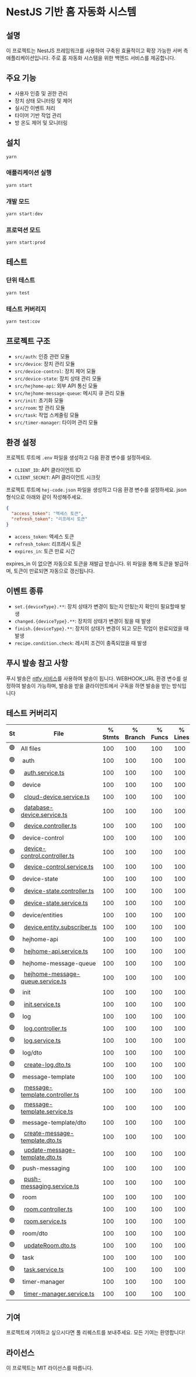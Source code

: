# NestJS 기반 홈 자동화 시스템

## 설명

이 프로젝트는 NestJS 프레임워크를 사용하여 구축된 효율적이고 확장 가능한 서버 측 애플리케이션입니다. 주로 홈 자동화 시스템을 위한 백엔드 서비스를 제공합니다.

## 주요 기능

- 사용자 인증 및 권한 관리
- 장치 상태 모니터링 및 제어
- 실시간 이벤트 처리
- 타이머 기반 작업 관리
- 방 온도 제어 및 모니터링

## 설치

```bash
yarn
```

### 애플리케이션 실행

```bash
yarn start
```

### 개발 모드

```bash
yarn start:dev
```

### 프로덕션 모드

```bash
yarn start:prod
```

## 테스트

### 단위 테스트

```bash
yarn test
```

### 테스트 커버리지

```bash
yarn test:cov
```

## 프로젝트 구조

- `src/auth`: 인증 관련 모듈
- `src/device`: 장치 관리 모듈
- `src/device-control`: 장치 제어 모듈
- `src/device-state`: 장치 상태 관리 모듈
- `src/hejhome-api`: 외부 API 통신 모듈
- `src/hejhome-message-queue`: 메시지 큐 관리 모듈
- `src/init`: 초기화 모듈
- `src/room`: 방 관리 모듈
- `src/task`: 작업 스케줄링 모듈
- `src/timer-manager`: 타이머 관리 모듈

## 환경 설정

프로젝트 루트에 `.env` 파일을 생성하고 다음 환경 변수를 설정하세요.

- `CLIENT_ID`: API 클라이언트 ID
- `CLIENT_SECRET`: API 클라이언트 시크릿

프로젝트 루트에 `hej-code.json` 파일을 생성하고 다음 환경 변수를 설정하세요.
json 형식으로 아래와 같이 작성해주세요.

```json
{
  "access_token": "액세스 토큰",
  "refresh_token": "리프레시 토큰"
}
```

- `access_token`: 액세스 토큰
- `refresh_token`: 리프레시 토큰
- `expires_in`: 토큰 만료 시간

expires_in 이 없으면 자동으로 토큰을 재발급 받습니다.
위 파일을 통해 토큰을 발급하며, 토큰이 만료되면 자동으로 갱신됩니다.

## 이벤트 종류

- `set.{deviceType}.**`: 장치 상태가 변경이 됬는지 안됬는지 확인이 필요할때 발생
- `changed.{deviceType}.**`: 장치의 상태가 변경이 됬을 때 발생
- `finish.{deviceType}.**`: 장치의 상태가 변경이 되고 모든 작업이 완료되었을 때 발생
- `recipe.condition.check`: 레시피 조건이 충족되었을 때 발생

## 푸시 발송 참고 사항

푸시 발송은 [ntfy 서비스](https://ntfy.sh/)를 사용하여 발송이 됩니다.
WEBHOOK_URL 환경 변수를 설정하여 발송이 가능하며, 발송을 받을 클라이언트에서 구독을 하면 발송을 받는 방식입니다

## 테스트 커버리지

<!-- coverage.md -->

| St  | File                                                                                                                                                                                                               | % Stmts | % Branch | % Funcs | % Lines | Uncovered Line #s |
| --- | ------------------------------------------------------------------------------------------------------------------------------------------------------------------------------------------------------------------ | ------- | -------- | ------- | ------- | ----------------- |
| 🟢  | All files                                                                                                                                                                                                          | 100     | 100      | 100     | 100     |
| 🟢  | &nbsp;auth                                                                                                                                                                                                         | 100     | 100      | 100     | 100     |
| 🟢  | &nbsp;&nbsp;[auth.service.ts](https://github.com/sungmun/local-automation-system-nestjs/blob/42fe044059902c502994e51b5e6c10f879ea15bb/src/auth/auth.service.ts)                                                    | 100     | 100      | 100     | 100     |
| 🟢  | &nbsp;device                                                                                                                                                                                                       | 100     | 100      | 100     | 100     |
| 🟢  | &nbsp;&nbsp;[cloud-device.service.ts](https://github.com/sungmun/local-automation-system-nestjs/blob/42fe044059902c502994e51b5e6c10f879ea15bb/src/device/cloud-device.service.ts)                                  | 100     | 100      | 100     | 100     |
| 🟢  | &nbsp;&nbsp;[database-device.service.ts](https://github.com/sungmun/local-automation-system-nestjs/blob/42fe044059902c502994e51b5e6c10f879ea15bb/src/device/database-device.service.ts)                            | 100     | 100      | 100     | 100     |
| 🟢  | &nbsp;&nbsp;[device.controller.ts](https://github.com/sungmun/local-automation-system-nestjs/blob/42fe044059902c502994e51b5e6c10f879ea15bb/src/device/device.controller.ts)                                        | 100     | 100      | 100     | 100     |
| 🟢  | &nbsp;device-control                                                                                                                                                                                               | 100     | 100      | 100     | 100     |
| 🟢  | &nbsp;&nbsp;[device-control.controller.ts](https://github.com/sungmun/local-automation-system-nestjs/blob/42fe044059902c502994e51b5e6c10f879ea15bb/src/device-control/device-control.controller.ts)                | 100     | 100      | 100     | 100     |
| 🟢  | &nbsp;&nbsp;[device-control.service.ts](https://github.com/sungmun/local-automation-system-nestjs/blob/42fe044059902c502994e51b5e6c10f879ea15bb/src/device-control/device-control.service.ts)                      | 100     | 100      | 100     | 100     |
| 🟢  | &nbsp;device-state                                                                                                                                                                                                 | 100     | 100      | 100     | 100     |
| 🟢  | &nbsp;&nbsp;[device-state.controller.ts](https://github.com/sungmun/local-automation-system-nestjs/blob/42fe044059902c502994e51b5e6c10f879ea15bb/src/device-state/device-state.controller.ts)                      | 100     | 100      | 100     | 100     |
| 🟢  | &nbsp;&nbsp;[device-state.service.ts](https://github.com/sungmun/local-automation-system-nestjs/blob/42fe044059902c502994e51b5e6c10f879ea15bb/src/device-state/device-state.service.ts)                            | 100     | 100      | 100     | 100     |
| 🟢  | &nbsp;device/entities                                                                                                                                                                                              | 100     | 100      | 100     | 100     |
| 🟢  | &nbsp;&nbsp;[device.entity.subscriber.ts](https://github.com/sungmun/local-automation-system-nestjs/blob/42fe044059902c502994e51b5e6c10f879ea15bb/src/device/entities/device.entity.subscriber.ts)                 | 100     | 100      | 100     | 100     |
| 🟢  | &nbsp;hejhome-api                                                                                                                                                                                                  | 100     | 100      | 100     | 100     |
| 🟢  | &nbsp;&nbsp;[hejhome-api.service.ts](https://github.com/sungmun/local-automation-system-nestjs/blob/42fe044059902c502994e51b5e6c10f879ea15bb/src/hejhome-api/hejhome-api.service.ts)                               | 100     | 100      | 100     | 100     |
| 🟢  | &nbsp;hejhome-message-queue                                                                                                                                                                                        | 100     | 100      | 100     | 100     |
| 🟢  | &nbsp;&nbsp;[hejhome-message-queue.service.ts](https://github.com/sungmun/local-automation-system-nestjs/blob/42fe044059902c502994e51b5e6c10f879ea15bb/src/hejhome-message-queue/hejhome-message-queue.service.ts) | 100     | 100      | 100     | 100     |
| 🟢  | &nbsp;init                                                                                                                                                                                                         | 100     | 100      | 100     | 100     |
| 🟢  | &nbsp;&nbsp;[init.service.ts](https://github.com/sungmun/local-automation-system-nestjs/blob/42fe044059902c502994e51b5e6c10f879ea15bb/src/init/init.service.ts)                                                    | 100     | 100      | 100     | 100     |
| 🟢  | &nbsp;log                                                                                                                                                                                                          | 100     | 100      | 100     | 100     |
| 🟢  | &nbsp;&nbsp;[log.controller.ts](https://github.com/sungmun/local-automation-system-nestjs/blob/42fe044059902c502994e51b5e6c10f879ea15bb/src/log/log.controller.ts)                                                 | 100     | 100      | 100     | 100     |
| 🟢  | &nbsp;&nbsp;[log.service.ts](https://github.com/sungmun/local-automation-system-nestjs/blob/42fe044059902c502994e51b5e6c10f879ea15bb/src/log/log.service.ts)                                                       | 100     | 100      | 100     | 100     |
| 🟢  | &nbsp;log/dto                                                                                                                                                                                                      | 100     | 100      | 100     | 100     |
| 🟢  | &nbsp;&nbsp;[create-log.dto.ts](https://github.com/sungmun/local-automation-system-nestjs/blob/42fe044059902c502994e51b5e6c10f879ea15bb/src/log/dto/create-log.dto.ts)                                             | 100     | 100      | 100     | 100     |
| 🟢  | &nbsp;message-template                                                                                                                                                                                             | 100     | 100      | 100     | 100     |
| 🟢  | &nbsp;&nbsp;[message-template.controller.ts](https://github.com/sungmun/local-automation-system-nestjs/blob/42fe044059902c502994e51b5e6c10f879ea15bb/src/message-template/message-template.controller.ts)          | 100     | 100      | 100     | 100     |
| 🟢  | &nbsp;&nbsp;[message-template.service.ts](https://github.com/sungmun/local-automation-system-nestjs/blob/42fe044059902c502994e51b5e6c10f879ea15bb/src/message-template/message-template.service.ts)                | 100     | 100      | 100     | 100     |
| 🟢  | &nbsp;message-template/dto                                                                                                                                                                                         | 100     | 100      | 100     | 100     |
| 🟢  | &nbsp;&nbsp;[create-message-template.dto.ts](https://github.com/sungmun/local-automation-system-nestjs/blob/42fe044059902c502994e51b5e6c10f879ea15bb/src/message-template/dto/create-message-template.dto.ts)      | 100     | 100      | 100     | 100     |
| 🟢  | &nbsp;&nbsp;[update-message-template.dto.ts](https://github.com/sungmun/local-automation-system-nestjs/blob/42fe044059902c502994e51b5e6c10f879ea15bb/src/message-template/dto/update-message-template.dto.ts)      | 100     | 100      | 100     | 100     |
| 🟢  | &nbsp;push-messaging                                                                                                                                                                                               | 100     | 100      | 100     | 100     |
| 🟢  | &nbsp;&nbsp;[push-messaging.service.ts](https://github.com/sungmun/local-automation-system-nestjs/blob/42fe044059902c502994e51b5e6c10f879ea15bb/src/push-messaging/push-messaging.service.ts)                      | 100     | 100      | 100     | 100     |
| 🟢  | &nbsp;room                                                                                                                                                                                                         | 100     | 100      | 100     | 100     |
| 🟢  | &nbsp;&nbsp;[room.controller.ts](https://github.com/sungmun/local-automation-system-nestjs/blob/42fe044059902c502994e51b5e6c10f879ea15bb/src/room/room.controller.ts)                                              | 100     | 100      | 100     | 100     |
| 🟢  | &nbsp;&nbsp;[room.service.ts](https://github.com/sungmun/local-automation-system-nestjs/blob/42fe044059902c502994e51b5e6c10f879ea15bb/src/room/room.service.ts)                                                    | 100     | 100      | 100     | 100     |
| 🟢  | &nbsp;room/dto                                                                                                                                                                                                     | 100     | 100      | 100     | 100     |
| 🟢  | &nbsp;&nbsp;[updateRoom.dto.ts](https://github.com/sungmun/local-automation-system-nestjs/blob/42fe044059902c502994e51b5e6c10f879ea15bb/src/room/dto/updateRoom.dto.ts)                                            | 100     | 100      | 100     | 100     |
| 🟢  | &nbsp;task                                                                                                                                                                                                         | 100     | 100      | 100     | 100     |
| 🟢  | &nbsp;&nbsp;[task.service.ts](https://github.com/sungmun/local-automation-system-nestjs/blob/42fe044059902c502994e51b5e6c10f879ea15bb/src/task/task.service.ts)                                                    | 100     | 100      | 100     | 100     |
| 🟢  | &nbsp;timer-manager                                                                                                                                                                                                | 100     | 100      | 100     | 100     |
| 🟢  | &nbsp;&nbsp;[timer-manager.service.ts](https://github.com/sungmun/local-automation-system-nestjs/blob/42fe044059902c502994e51b5e6c10f879ea15bb/src/timer-manager/timer-manager.service.ts)                         | 100     | 100      | 100     | 100     |

## 기여

프로젝트에 기여하고 싶으시다면 풀 리퀘스트를 보내주세요. 모든 기여는 환영합니다!

## 라이선스

이 프로젝트는 MIT 라이선스를 따릅니다.
